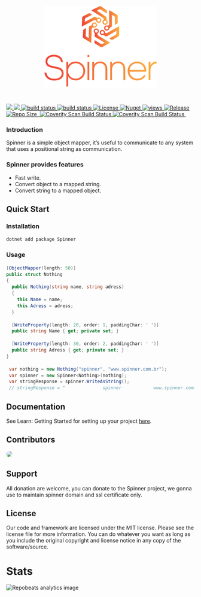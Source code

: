 <div align="center">
  <img src="/assets/logo.png?raw=true">
</div>

#

 <a href="https://github.com/Daniel-iel/Spinner/graphs/contributors" alt="Contributors">
    <img src="https://img.shields.io/github/contributors/Daniel-iel/Spinner" />
</a>
<a href="https://github.com/Daniel-iel/Spinner/commits/main" alt="Total Commits">
    <img src="https://img.shields.io/github/commit-activity/m/Daniel-iel/Spinner/main" />
</a>  
<a href="https://github.com/Daniel-iel/Spinner/actions/workflows/ci.yml">
    <img src="https://github.com/Daniel-iel/Spinner/actions/workflows/ci.yml/badge.svg" alt="build status">
</a>
<a href="https://github.com/Daniel-iel/Spinner/actions/workflows/ci.yml">
    <img src="https://github.com/Daniel-iel/Spinner/actions/workflows/ci-documentation.yml/badge.svg" alt="build status">
</a>
<a href="https://github.com/Daniel-iel/Spinner/blob/main/LICENSE">
    <img src="https://img.shields.io/github/license/Daniel-iel/Spinner" alt="License"/>
</a>
<a href="https://www.nuget.org/packages/Spinner">
    <img src="https://img.shields.io/nuget/dt/Spinner" alt="Nuget"/>
</a>  
<a href="#">
  <img alt="views" title="Views" src="https://visitor-badge-reloaded.herokuapp.com/badge?page_id=https://github.com/Daniel-iel/Spinner&logo=github"/>
</a>
<a href="#">
  <img alt="Release" title="Release" src="https://img.shields.io/nuget/v/spinner"/>
</a>
<a href="#">
  <img alt="Repo Size" title="Repo Size" src="https://img.shields.io/github/repo-size/Daniel-iel/spinner"/>
</a>
<a href="https://www.codefactor.io/repository/github/Daniel-iel/spinner">
  <img alt="" title="" src="https://www.codefactor.io/repository/github/Daniel-iel/spinner/badge"/>  
</a>
<a href="https://codecov.io/gh/Daniel-iel/Spinner">
  <img alt="Coverity Scan Build Status" src="https://codecov.io/gh/Daniel-iel/Spinner/branch/main/graph/badge.svg?token=0DO0Z5CA6N/">
</a>
<a href="https://scan.coverity.com/projects/spinner">
  <img alt="Coverity Scan Build Status"
       src="https://img.shields.io/coverity/scan/24116.svg"/>
</a>
<a href="">
  <img alt="" src="https://api.meercode.io/badge/Daniel-iel/Spinner?type=ci-score&lastDay=31"/>
</a>

<br />

### Introduction

Spinner is a simple object mapper, it’s useful to communicate to any system that uses a positional string as communication.

### Spinner provides features

* Fast write.
* Convert object to a mapped string.
* Convert string to a mapped object.

## Quick Start

### Installation

```csharp
dotnet add package Spinner
```

### Usage

```csharp
[ObjectMapper(length: 50)]
public struct Nothing
{
  public Nothing(string name, string adress)
  {
    this.Name = name;
    this.Adress = adress;
  }
  
  [WriteProperty(length: 20, order: 1, paddingChar: ' ')]
  public string Name { get; private set; }
  
  [WriteProperty(length: 30, order: 2, paddingChar: ' ')]
  public string Adress { get; private set; }
}
    
 var nothing = new Nothing("spinner", "www.spinner.com.br");
 var spinner = new Spinner<Nothing>(nothing);
 var stringResponse = spinner.WriteAsString();   
 // stringResponse = "              spinner            www.spinner.com.br"
```

## Documentation

See Learn: Getting Started for setting up your project [here](https://spinnerframework.com/).

## Contributors

<a href="https://github.com/Daniel-iel">
  <img src="https://github.com/Daniel-iel.png?size=40" width="40" style="border-radius: 100%" />
</a>

## Support

All donation are welcome, you can donate to the Spinner project, we gonna use to maintain spinner domain and ssl certificate only.

## License

Our code and framework are licensed under the MIT license. Please see the license file for more information. You can do whatever you want as long as you include the original copyright and license notice in any copy of the software/source.

# Stats

<img src="https://repobeats.axiom.co/api/embed/c3f5ed375e6e703c23a90745aaee5bca46ebd0fd.svg" alt="Repobeats analytics image" />
